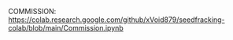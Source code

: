 COMMISSION:
https://colab.research.google.com/github/xVoid879/seedfracking-colab/blob/main/Commission.ipynb
